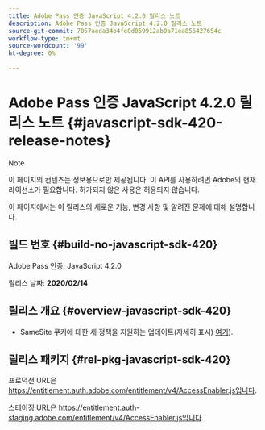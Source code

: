 ```yaml
---
title: Adobe Pass 인증 JavaScript 4.2.0 릴리스 노트
description: Adobe Pass 인증 JavaScript 4.2.0 릴리스 노트
source-git-commit: 7057aeda34b4fe0d059912ab0a71ea856427654c
workflow-type: tm+mt
source-wordcount: '99'
ht-degree: 0%

---
```


# Adobe Pass 인증 JavaScript 4.2.0 릴리스 노트 {#javascript-sdk-420-release-notes}

>[!NOTE]
>
>이 페이지의 컨텐츠는 정보용으로만 제공됩니다. 이 API를 사용하려면 Adobe의 현재 라이선스가 필요합니다. 허가되지 않은 사용은 허용되지 않습니다.

이 페이지에서는 이 릴리스의 새로운 기능, 변경 사항 및 알려진 문제에 대해 설명합니다.

## 빌드 번호 {#build-no-javascript-sdk-420}

Adobe Pass 인증: JavaScript 4.2.0

릴리스 날짜: **2020/02/14**


## 릴리스 개요 {#overview-javascript-sdk-420}

* SameSite 쿠키에 대한 새 정책을 지원하는 업데이트(자세히 표시) [여기](https://datatracker.ietf.org/doc/html/draft-ietf-httpbis-cookie-same-site-00)).


## 릴리스 패키지 {#rel-pkg-javascript-sdk-420}

프로덕션 URL은 https://entitlement.auth.adobe.com/entitlement/v4/AccessEnabler.js입니다.

스테이징 URL은 https://entitlement.auth-staging.adobe.com/entitlement/v4/AccessEnabler.js입니다.
